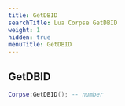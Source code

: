 ```yaml
---
title: GetDBID
searchTitle: Lua Corpse GetDBID
weight: 1
hidden: true
menuTitle: GetDBID
---
```

## GetDBID
```lua
Corpse:GetDBID(); -- number
```